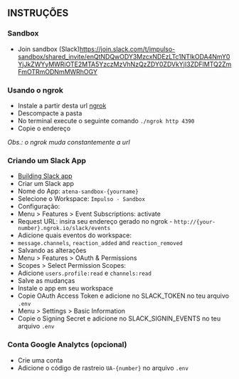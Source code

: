 ## INSTRUÇÕES

### Sandbox

-   Join sandbox (Slack)<https://join.slack.com/t/impulso-sandbox/shared_invite/enQtNDQwODY3MzcxNDEzLTc1NTlkODA4NmY0YjJkZWYyMWRiOTE2MTA5YzczMzVhNzQzZDY0ZDVkYjI3ZDFlMTQ2ZmFmOTRmODNmMWRhOGY>

### Usando o ngrok

-   Instale a partir desta url [ngrok](https://ngrok.com/)
-   Descompacte a pasta
-   No terminal execute o seguinte comando `./ngrok http 4390`
-   Copie o endereço

_Obs.: o ngrok muda constantemente a url_

### Criando um Slack App

-   [Building Slack app](https://api.slack.com/slack-apps)
-   Criar um Slack app
-   Nome do App: `atena-sandbox-{yourname}`
-   Selecione o Workspace: `Impulso - Sandbox`
-   Configuração:
-   Menu > Features > Event Subscriptions: activate
-   Request URL: insira seu endereço gerado no ngrok - `http://{your-number}.ngrok.io/slack/events`
-   Adicione quais eventos do workspace:
-   `message.channels`, `reaction_added` and `reaction_removed`
-   Salvando as alterações
-   Menu > Features > OAuth & Permissions
-   Scopes > Select Permission Scopes:
-   Adicione `users.profile:read` e `channels:read`
-   Salve as mudanças
-   Instale o app em seu workspace
-   Copie OAuth Access Token e adicione no SLACK_TOKEN no teu arquivo `.env`
-   Menu > Settings > Basic Information
-   Copie o Signing Secret e adicione no SLACK_SIGNIN_EVENTS no teu arquivo `.env`

### Conta Google Analytcs (opcional)

-   Crie uma conta
-   Adicione o código de rastreio `UA-{number}` no arquivo `.env`

